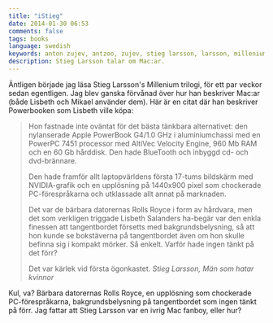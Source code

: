```yaml
---
title: "iStieg"
date: 2014-01-30 06:53
comments: false
tags: books
language: swedish
keywords: anton zujev, antzoo, zujev, stieg larsson, larsson, millenium, mac, apple, män som hatar kvinnor
description: Stieg Larsson talar om Mac:ar.
---
```


Äntligen började jag läsa Stieg Larsson's Millenium trilogi, för ett par veckor sedan egentligen. Jag blev ganska förvånad över hur han beskriver Mac:ar (både Lisbeth och Mikael använder dem). Här är en citat där han beskriver Powerbooken som Lisbeth ville köpa:

> Hon fastnade inte oväntat för det bästa tänkbara alternativet: den nylanserade Apple PowerBook G4/1.0 GHz i aluminiumchassi med en PowerPC 7451 processor med AltiVec Velocity Engine, 960 Mb RAM och en 60 Gb hårddisk. Den hade BlueTooth och inbyggd cd- och dvd-brännare.
> 
> Den hade framför allt laptopvärldens första 17-tums bildskärm med NVIDIA-grafik och en upplösning på 1440x900 pixel som chockerade PC-förespråkarna och utklassade allt annat på marknaden.
> 
> Det var de bärbara datorernas Rolls Royce i form av hårdvara, men det som verkligen triggade Lisbeth Salanders ha-begär var den enkla finessen att tangentbordet försetts med bakgrundsbelysning, så att hon kunde se bokstäverna på tangentbordet även om hon skulle befinna sig i kompakt mörker. Så enkelt. Varför hade ingen tänkt på det förr?
> 
> Det var kärlek vid första ögonkastet.
> <cite>Stieg Larsson, Män som hatar kvinnor</cite>

Kul, va? Bärbara datorernas Rolls Royce, en upplösning som chockerade PC-förespråkarna, bakgrundsbelysning på tangentbordet som ingen tänkt på förr. Jag fattar att Stieg Larsson var en ivrig Mac fanboy, eller hur?
